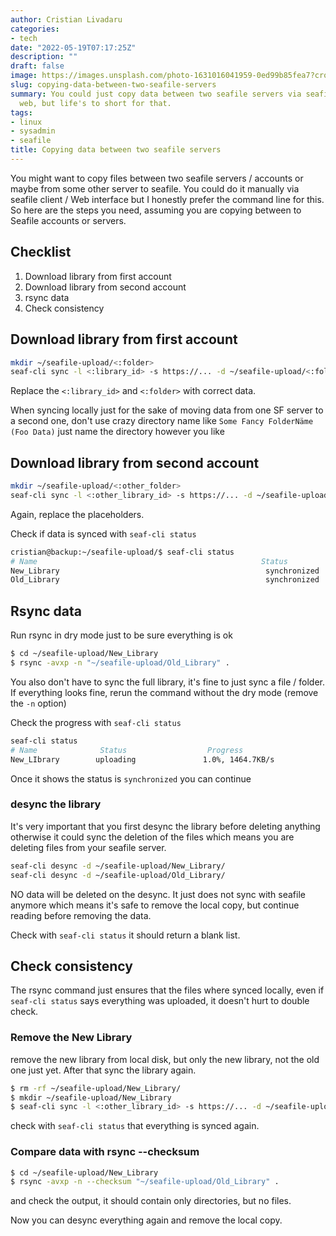 ```yaml
---
author: Cristian Livadaru
categories:
- tech
date: "2022-05-19T07:17:25Z"
description: ""
draft: false
image: https://images.unsplash.com/photo-1631016041959-0ed99b85fea7?crop=entropy&cs=tinysrgb&fit=max&fm=jpg&ixid=MnwxMTc3M3wwfDF8c2VhcmNofDZ8fGR1cGxpY2F0ZXxlbnwwfHx8fDE2NTI5NTA3MTg&ixlib=rb-1.2.1&q=80&w=2000
slug: copying-data-between-two-seafile-servers
summary: You could just copy data between two seafile servers via seafile client or
  web, but life's to short for that.
tags:
- linux
- sysadmin
- seafile
title: Copying data between two seafile servers
---
```



You might want to copy files between two seafile servers / accounts or maybe from some other server to seafile. You could do it manually via seafile client / Web interface but I honestly prefer the command line for this. So here are the steps you need, assuming you are copying between to Seafile accounts or servers.

## Checklist

1. Download library from first account
2. Download library from second account
3. rsync data
4. Check consistency

## Download library from first account

```bash
mkdir ~/seafile-upload/<:folder>
seaf-cli sync -l <:library_id> -s https://... -d ~/seafile-upload/<:folder> -u foo@example.com
```

Replace the `<:library_id>` and `<:folder>` with correct data.

When syncing locally just for the sake of moving data from one SF server to a second one, don't use crazy directory name like `Some Fancy FolderNäme (Foo Data)` just name the directory however you like

## Download library from second account

```bash
mkdir ~/seafile-upload/<:other_folder>
seaf-cli sync -l <:other_library_id> -s https://... -d ~/seafile-upload/<:other_folder> -u foo@example.com
```

Again, replace the placeholders.

Check if data is synced with `seaf-cli status`

```bash
cristian@backup:~/seafile-upload/$ seaf-cli status
# Name                                                  Status
New_Library                                              synchronized
Old_Library                                              synchronized
```

## Rsync data

Run rsync in dry mode just to be sure everything is ok

```bash
$ cd ~/seafile-upload/New_Library
$ rsync -avxp -n "~/seafile-upload/Old_Library" .
```

You also don't have to sync the full library, it's fine to just sync a file / folder. If everything looks fine, rerun the command without the dry mode (remove the `-n` option)

Check the progress with `seaf-cli status`

```bash
seaf-cli status
# Name              Status                  Progress
New_LIbrary        uploading               1.0%, 1464.7KB/s
```

Once it shows the status is `synchronized` you can continue

### desync the library

It's very important that you first desync the library before deleting anything otherwise it could sync the deletion of the files which means you are deleting files from your seafile server.

```bash
seaf-cli desync -d ~/seafile-upload/New_Library/
seaf-cli desync -d ~/seafile-upload/Old_Library/
```

NO data will be deleted on the desync. It just does not sync with seafile anymore which means it's safe to remove the local copy, but continue reading before removing the data.

Check with `seaf-cli status` it should return a blank list.

## Check consistency

The rsync command just ensures that the files where synced locally, even if `seaf-cli status` says everything was uploaded, it doesn't hurt to double check.

### Remove the New Library

remove the new library from local disk, but only the new library, not the old one just yet. After that sync the library again.

```bash
$ rm -rf ~/seafile-upload/New_Library/
$ mkdir ~/seafile-upload/New_Library
$ seaf-cli sync -l <:other_library_id> -s https://... -d ~/seafile-upload/New_Library -u foo@example.com
```

check with `seaf-cli status` that everything is synced again.

### Compare data with rsync --checksum

```bash
$ cd ~/seafile-upload/New_Library
$ rsync -avxp -n --checksum "~/seafile-upload/Old_Library" .
```

and check the output, it should contain only directories, but no files.

Now you can desync everything again and remove the local copy.

